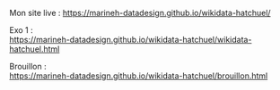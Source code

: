 Mon site live :
https://marineh-datadesign.github.io/wikidata-hatchuel/  


Exo 1 :  
https://marineh-datadesign.github.io/wikidata-hatchuel/wikidata-hatchuel.html  

Brouillon :  
https://marineh-datadesign.github.io/wikidata-hatchuel/brouillon.html

